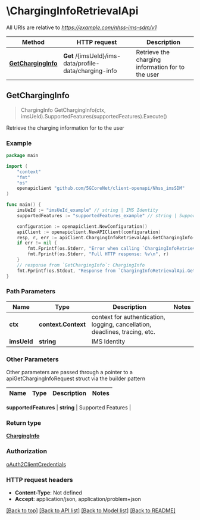 # \ChargingInfoRetrievalApi

All URIs are relative to *https://example.com/nhss-ims-sdm/v1*

Method | HTTP request | Description
------------- | ------------- | -------------
[**GetChargingInfo**](ChargingInfoRetrievalApi.md#GetChargingInfo) | **Get** /{imsUeId}/ims-data/profile-data/charging-info | Retrieve the charging information for to the user



## GetChargingInfo

> ChargingInfo GetChargingInfo(ctx, imsUeId).SupportedFeatures(supportedFeatures).Execute()

Retrieve the charging information for to the user

### Example

```go
package main

import (
    "context"
    "fmt"
    "os"
    openapiclient "github.com/5GCoreNet/client-openapi/Nhss_imsSDM"
)

func main() {
    imsUeId := "imsUeId_example" // string | IMS Identity
    supportedFeatures := "supportedFeatures_example" // string | Supported Features (optional)

    configuration := openapiclient.NewConfiguration()
    apiClient := openapiclient.NewAPIClient(configuration)
    resp, r, err := apiClient.ChargingInfoRetrievalApi.GetChargingInfo(context.Background(), imsUeId).SupportedFeatures(supportedFeatures).Execute()
    if err != nil {
        fmt.Fprintf(os.Stderr, "Error when calling `ChargingInfoRetrievalApi.GetChargingInfo``: %v\n", err)
        fmt.Fprintf(os.Stderr, "Full HTTP response: %v\n", r)
    }
    // response from `GetChargingInfo`: ChargingInfo
    fmt.Fprintf(os.Stdout, "Response from `ChargingInfoRetrievalApi.GetChargingInfo`: %v\n", resp)
}
```

### Path Parameters


Name | Type | Description  | Notes
------------- | ------------- | ------------- | -------------
**ctx** | **context.Context** | context for authentication, logging, cancellation, deadlines, tracing, etc.
**imsUeId** | **string** | IMS Identity | 

### Other Parameters

Other parameters are passed through a pointer to a apiGetChargingInfoRequest struct via the builder pattern


Name | Type | Description  | Notes
------------- | ------------- | ------------- | -------------

 **supportedFeatures** | **string** | Supported Features | 

### Return type

[**ChargingInfo**](ChargingInfo.md)

### Authorization

[oAuth2ClientCredentials](../README.md#oAuth2ClientCredentials)

### HTTP request headers

- **Content-Type**: Not defined
- **Accept**: application/json, application/problem+json

[[Back to top]](#) [[Back to API list]](../README.md#documentation-for-api-endpoints)
[[Back to Model list]](../README.md#documentation-for-models)
[[Back to README]](../README.md)

